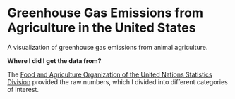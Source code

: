 # Greenhouse Gas Emissions from Agriculture in the United States

A visualization of greenhouse gas emissions from animal agriculture.

__Where I did I get the data from?__

The [Food and Agriculture Organization of the United Nations
Statistics Division](http://faostat3.fao.org/download/G1/GT/E) provided the raw numbers, which I divided into different categories of interest.
